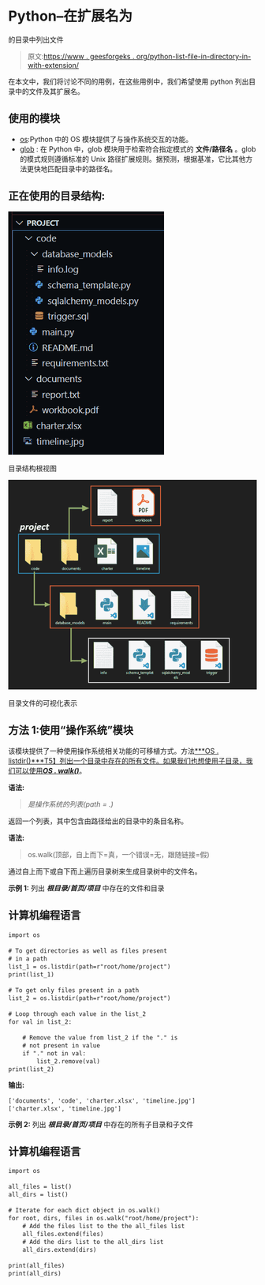 # Python–在扩展名为

的目录中列出文件

> 原文:[https://www . geesforgeks . org/python-list-file-in-directory-in-with-extension/](https://www.geeksforgeeks.org/python-list-files-in-directory-with-extension/)

在本文中，我们将讨论不同的用例，在这些用例中，我们希望使用 python 列出目录中的文件及其扩展名。

## 使用的模块

*   [os](https://www.geeksforgeeks.org/os-module-python-examples/):Python 中的 OS 模块提供了与操作系统交互的功能。
*   [glob](https://www.geeksforgeeks.org/how-to-use-glob-function-to-find-files-recursively-in-python/) : 在 Python 中，glob 模块用于检索符合指定模式的 **文件/路径名** 。glob 的模式规则遵循标准的 Unix 路径扩展规则。据预测，根据基准，它比其他方法更快地匹配目录中的路径名。

## 正在使用的目录结构:

![](img/b682d1a384270357fb59ac885e19fb4d.png)

目录结构根视图

![](img/409086f3a5f131a290acdcb79d2e9170.png)

目录文件的可视化表示

## 方法 1:使用“操作系统”模块

该模块提供了一种使用操作系统相关功能的可移植方式。方法[***OS . listdir()***T5】列出一个目录中存在的所有文件。如果我们也想使用子目录，我们可以使用](https://www.geeksforgeeks.org/python-os-listdir-method/)[***OS . walk()***](https://www.geeksforgeeks.org/os-walk-python/)。

**语法:**

> *是操作系统的列表(path = .)*

返回一个列表，其中包含由路径给出的目录中的条目名称。

**语法:**

> os.walk(顶部，自上而下=真，一个错误=无，跟随链接=假)

通过自上而下或自下而上遍历目录树来生成目录树中的文件名。

**示例 1:** 列出 ***根目录/首页/项目*** 中存在的文件和目录

## 计算机编程语言

```
import os

# To get directories as well as files present
# in a path
list_1 = os.listdir(path=r"root/home/project")
print(list_1)

# To get only files present in a path
list_2 = os.listdir(path=r"root/home/project")

# Loop through each value in the list_2
for val in list_2:

    # Remove the value from list_2 if the "." is 
    # not present in value
    if "." not in val:
        list_2.remove(val)
print(list_2)
```

**输出:**

```
['documents', 'code', 'charter.xlsx', 'timeline.jpg']
['charter.xlsx', 'timeline.jpg']
```

**示例 2:** 列出 ***根目录/首页/项目*** 中存在的所有子目录和子文件

## 计算机编程语言

```
import os

all_files = list()
all_dirs = list()

# Iterate for each dict object in os.walk()
for root, dirs, files in os.walk("root/home/project"):
    # Add the files list to the the all_files list
    all_files.extend(files)
    # Add the dirs list to the all_dirs list
    all_dirs.extend(dirs)

print(all_files)
print(all_dirs)
```